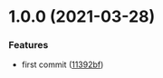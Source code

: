 # 1.0.0 (2021-03-28)


### Features

* first commit ([11392bf](https://github.com/FearlessMa/promise/commit/11392bf43fa3057d9541d0353d050a26fd5ba39c))



